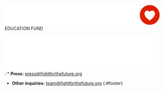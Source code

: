 ![](/images/fftf-footer-logo.png)
EDUCATION FUND

![](/images/twilio-footer-logo.png)
: * **Press:** [press@fightforthefuture.org](mailto:press@fightforthefuture.org)

  * **Other inquiries:** [team@fightforthefuture.org](mailto:team@fightforthefuture.org)
{:#footer}
